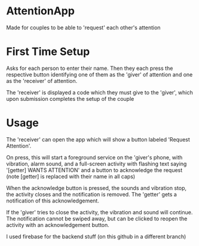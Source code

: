 # AttentionApp

Made for couples to be able to 'request' each other's attention


# First Time Setup

Asks for each person to enter their name. Then they each press the respective button identifying one of them as the 'giver' of attention and one as the 'receiver' of attention.

The 'receiver' is displayed a code which they must give to the 'giver', which upon submission completes the setup of the couple


# Usage

The 'receiver' can open the app which will show a button labeled 'Request Attention'. 

On press, this will start a foreground service on the 'giver's phone, with vibration, alarm sound, and a full-screen activity with flashing text saying '[getter] WANTS ATTENTION' and a button to acknowledge the request (note [getter] is replaced with their name in all caps)

When the acknowledge button is pressed, the sounds and vibration stop, the activity closes and the notification is removed. The 'getter' gets a notification of this acknowledgement.

If the 'giver' tries to close the activity, the vibration and sound will continue. The notification cannot be swiped away, but can be clicked to reopen the activity with an acknowledgement button.

I used firebase for the backend stuff (on this github in a different branch)
